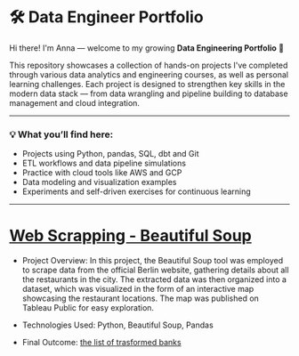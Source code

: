 # 🛠️ Data Engineer Portfolio

Hi there! I'm Anna — welcome to my growing **Data Engineering Portfolio** 🚀

This repository showcases a collection of hands-on projects I've completed through various data analytics and engineering courses, as well as personal learning challenges. Each project is designed to strengthen key skills in the modern data stack — from data wrangling and pipeline building to database management and cloud integration.

---

### 💡 What you’ll find here:

- Projects using Python, pandas, SQL, dbt and Git  
- ETL workflows and data pipeline simulations  
- Practice with cloud tools like AWS and GCP  
- Data modeling and visualization examples  
- Experiments and self-driven exercises for continuous learning  

---

# [Web Scrapping - Beautiful Soup](https://github.com/AnnaPrus/web_scrapping/blob/main/README.md)

- Project Overview: In this project, the Beautiful Soup tool was employed to scrape data from the official Berlin website, gathering details about all the restaurants in the city. The extracted data was then organized into a dataset, which was visualized in the form of an interactive map showcasing the restaurant locations. The map was published on Tableau Public for easy exploration.

- Technologies Used: Python, Beautiful Soup, Pandas

- Final Outcome: [the list of trasformed banks](https://github.com/AnnaPrus/web_scrapping/blob/main/banks_transformed.csv)



